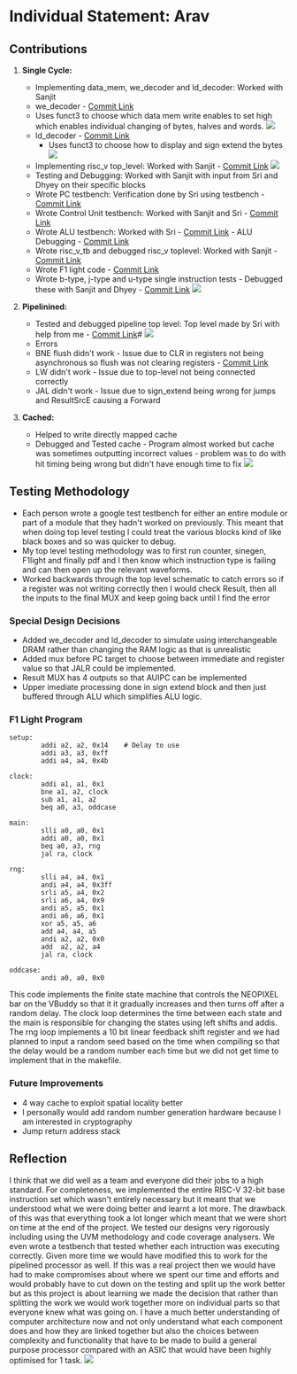 # Individual Statement: Arav
## Contributions
1. **Single Cycle:**
   - Implementing data_mem, we_decoder and ld_decoder: Worked with Sanjit
    - we_decoder - [Commit Link](https://github.com/SanjitRaman/Team-10-RISC-V/commit/30580f67b0f426a6d60ad5d37643752995436fc8)
   	- Uses funct3 to choose which data mem write enables to set high which enables individual changing of bytes, halves and words.
       ![](/images/we_decoder_schematic.png)  
   	- ld_decoder - [Commit Link](https://github.com/SanjitRaman/Team-10-RISC-V/commit/4012217fc36a53068556f6b54cbb3c0e2712ae9e)
   	  - Uses funct3 to choose how to display and sign extend the bytes
   	  ![](/images/ld_decoder_schematic.png)  
   - Implementing risc_v top_level: Worked with Sanjit - [Commit Link](https://github.com/SanjitRaman/Team-10-RISC-V/commit/0a82bcc4988f2e8f48330b726470f37e9c3749ba)
     ![](/images/single_cycle-schematic.png) 
   - Testing and Debugging: Worked with Sanjit with input from Sri and Dhyey on their specific blocks
   	- Wrote PC testbench: Verification done by Sri using testbench - [Commit Link](https://github.com/SanjitRaman/Team-10-RISC-V/commit/729030a22c16d17d55056e1d6e444a3a56609637)
   	- Wrote Control Unit testbench: Worked with Sanjit and Sri - [Commit Link](https://github.com/SanjitRaman/Team-10-RISC-V/commit/effa93acdc25a545cf146b3369eccb2bd4304473)
   	- Wrote ALU testbench: Worked with Sri - [Commit Link](https://github.com/SanjitRaman/Team-10-RISC-V/commit/a22e41885a22777edf9342813070eaf678358067)
        	- ALU Debugging - [Commit Link](https://github.com/SanjitRaman/Team-10-RISC-V/commit/6d3f41905d0783726a24fecd44d7bb624322946e)
   	- Wrote risc_v_tb and debugged risc_v toplevel: Worked with Sanjit - [Commit Link](https://github.com/SanjitRaman/Team-10-RISC-V/commit/6aa9bf33563dc8a23db23740f8e3b7725d6e2843)
   	- Wrote F1 light code - [Commit Link](https://github.com/SanjitRaman/Team-10-RISC-V/commit/253b0befefa0293b3ab837c1599b318cc26dc482)
   	- Wrote b-type, j-type and u-type single instruction tests - Debugged these with Sanjit and Dhyey - [Commit Link](https://github.com/SanjitRaman/Team-10-RISC-V/commit/991bcd032fbab5b5c8cdf697092155b1145bfd39)
   	  ![](/images/pdfDebug.png) 
 
2. **Pipelinined:**
   - Tested and debugged pipeline top level: Top level made by Sri with help from me - [Commit Link](https://github.com/SanjitRaman/Team-10-RISC-V/commit/958d043b2ce32c2cf5880e0456c0ce58bbd49636)#
     ![](/images/pipelined_schematic.png) 
   - Errors
   	- BNE flush didn't work - Issue due to CLR in registers not being asynchronous so flush was not clearing registers - [Commit Link](https://github.com/SanjitRaman/Team-10-RISC-V/commit/c7d31306cd6da32eb7b4c5b3ca99df231a00150c)
   	- LW didn't work - Issue due to top-level not being connected correctly
   	- JAL didn't work - Issue due to sign_extend being wrong for jumps and ResultSrcE causing a Forward

3. **Cached:**
   - Helped to write directly mapped cache
   - Debugged and Tested cache - Program almost worked but cache was sometimes outputting incorrect values - problem was to do with hit timing being wrong but didn't have enough time to fix
    ![](/images/DebuggingCache.png)  
   
## Testing Methodology
- Each person wrote a google test testbench for either an entire module or part of a module that they hadn't worked on previously. This meant that when doing top level testing I could treat the 		various blocks kind of like black boxes and so was quicker to debug.
- My top level testing methodology was to first run counter, sinegen, F1light and finally pdf and I then know which instruction type is failing and can then open up the relevant waveforms.
- Worked backwards through the top level schematic to catch errors so if a register was not writing correctly then I would check Result, then all the inputs to the final MUX and keep going back until I find the error
	
### Special Design Decisions
- Added we_decoder and ld_decoder to simulate using interchangeable DRAM rather than changing the RAM logic as that is unrealistic
- Added mux before PC target to choose between immediate and register value so that JALR could be implemented.
- Result MUX has 4 outputs so that AUIPC can be implemented
- Upper imediate processing done in sign extend block and then just buffered through ALU which simplifies ALU logic.

### F1 Light Program
	setup:
    		addi a2, a2, 0x14    # Delay to use
    		addi a3, a3, 0xff
    		addi a4, a4, 0x4b

	clock:
    		addi a1, a1, 0x1
    		bne a1, a2, clock
    		sub a1, a1, a2
    		beq a0, a3, oddcase

	main:
    		slli a0, a0, 0x1
    		addi a0, a0, 0x1
    		beq a0, a3, rng
    		jal ra, clock 

	rng:
    		slli a4, a4, 0x1
    		andi a4, a4, 0x3ff
    		srli a5, a4, 0x2
    		srli a6, a4, 0x9
    		andi a5, a5, 0x1
    		andi a6, a6, 0x1
    		xor a5, a5, a6
    		add a4, a4, a5
    		andi a2, a2, 0x0
    		add  a2, a2, a4
    		jal ra, clock 
	
 	oddcase:
    		andi a0, a0, 0x0
This code implements the finite state machine that controls the NEOPIXEL bar on the VBuddy so that it it gradually increases and then turns off after a random delay. The clock loop determines the time between each state and the main is responsible for changing the states using left shifts and addis. The rng loop implements a 10 bit linear feedback shift register and we had planned to input a random seed based on the time when compiling so that the delay would be a random number each time but we did not get time to implement that in the makefile.

### Future Improvements
- 4 way cache to exploit spatial locality better
- I personally would add random number generation hardware because I am interested in cryptography
- Jump return address stack

## Reflection
I think that we did well as a team and everyone did their jobs to a high standard. For completeness, we implemented the entire RISC-V 32-bit base instruction set which wasn't entirely necessary but it meant that we understood what we were doing better and learnt a lot more. The drawback of this was that everything took a lot longer which meant that we were short on time at the end of the project. We tested our designs very rigorously including using the UVM methodology and code coverage analysers. We even wrote a testbench that tested whether each intruction was executing correctly. Given more time we would have modified this to work for the pipelined processor as well. If this was a real project then we would have had to make compromises about where we spent our time and efforts and would probably have to cut down on the testing and split up the work better but as this project is about learning we made the decision that rather than splitting the work we would work together more on individual parts so that everyone knew what was going on. I have a much better understanding of computer architecture now and not only understand what each component does and how they are linked together but also the choices between complexity and functionality that have to be made to build a general purpose processor compared with an ASIC that would have been highly optimised for 1 task.
![](/images/control_unit_line_coverage.png) 





